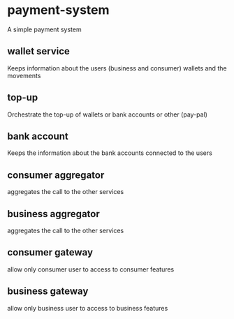 # payment-system
A simple payment system

## wallet service

Keeps information about the users (business and consumer) wallets and the movements 

## top-up

Orchestrate the top-up of wallets or bank accounts or other (pay-pal)

## bank account

Keeps the information about the bank accounts connected to the users 

## consumer aggregator

aggregates the call to the other services

## business aggregator

aggregates the call to the other services

## consumer gateway

allow only consumer user to access to consumer features

## business gateway

allow only business user to access to business features
